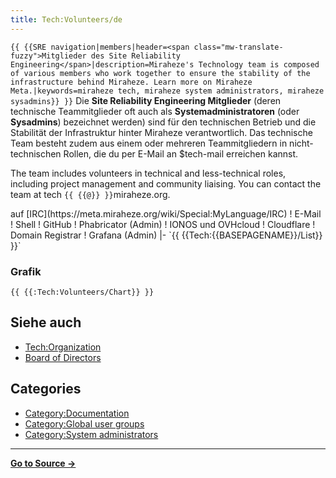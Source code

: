 ```yaml
---
title: Tech:Volunteers/de
---
```


 `{{ {{SRE navigation|members|header=<span class="mw-translate-fuzzy">Mitglieder des Site Reliability Engineering</span>|description=Miraheze's Technology team is composed of various members who work together to ensure the stability of the infrastructure behind Miraheze. Learn more on Miraheze Meta.|keywords=miraheze tech, miraheze system administrators, miraheze sysadmins}} }}`
Die **Site Reliability Engineering Mitglieder** (deren technische Teammitglieder oft auch als **Systemadministratoren** (oder **Sysadmins**) bezeichnet werden) sind für den technischen Betrieb und die Stabilität der Infrastruktur hinter Miraheze verantwortlich. Das technische Team besteht zudem aus einem oder mehreren Teammitgliedern in nicht-technischen Rollen, die du per E-Mail an $tech-mail erreichen kannst.

The team includes volunteers in technical and less-technical roles, including project management and community liaising. You can contact the team at tech `{{ {{@}} }}`miraheze.org.

<div style="width: 100%; overflow: auto;>
{| class="wikitable center"
|-
! class="unsortable"| [ `{{ {{fullurl:Tech:Volunteers/List|action=edit}} }}` +/-]
! Name & Rolle
! Libera Chat Nickname <br /> auf [IRC](https://meta.miraheze.org/wiki/Special:MyLanguage/IRC)
! E-Mail
! Shell
! GitHub
! Phabricator (Admin)
! IONOS und OVHcloud
! Cloudflare
! Domain Registrar
! Grafana (Admin)
|- `{{ {{Tech:{{BASEPAGENAME}}/List}} }}`

### Grafik

 `{{ {{:Tech:Volunteers/Chart}} }}`

## Siehe auch 

* [Tech:Organization](/tech-docs/techorganization)
* [Board of Directors](https://meta.miraheze.org/wiki/Board_of_Directors)

## Categories

* [Category:Documentation](https://meta.miraheze.org/wiki/Category:Documentation)
* [Category:Global user groups](https://meta.miraheze.org/wiki/Category:Global_user_groups)
* [Category:System administrators](https://meta.miraheze.org/wiki/Category:System_administrators)

----
**[Go to Source &rarr;](https://meta.miraheze.org/wiki/Tech:Volunteers/de)**